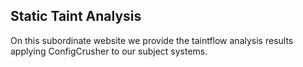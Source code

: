 ## Static Taint Analysis
On this subordinate website we provide the taintflow analysis results applying ConfigCrusher to our subject systems. 
